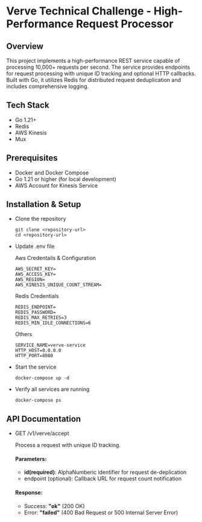# Verve Technical Challenge - High-Performance Request Processor

## Overview

This project implements a high-performance REST service capable of processing 10,000+ requests per second. The service provides endpoints for request processing with unique ID tracking and optional HTTP callbacks. Built with Go, it utilizes Redis for distributed request deduplication and includes comprehensive logging.

## Tech Stack

* Go 1.21+
* Redis
* AWS Kinesis
* Mux 

## Prerequisites

* Docker and Docker Compose
* Go 1.21 or higher (for local development)
* AWS Account for Kinesis Service 

## Installation & Setup

- Clone the repository

    ```
    git clone <repository-url>
    cd <repository-url>
    ```

- Update .env file

    Aws Credentails & Configuration
    ```
    AWS_SECRET_KEY=
    AWS_ACCESS_KEY=
    AWS_REGION=
    AWS_KINESIS_UNIQUE_COUNT_STREAM=

    ```

    Redis Credentials 

    ```
    REDIS_ENDPOINT=
    REDIS_PASSWORD=
    REDIS_MAX_RETRIES=3
    REDIS_MIN_IDLE_CONNECTIONS=6
    ```

    Others
    ```
    SERVICE_NAME=verve-service
    HTTP_HOST=0.0.0.0
    HTTP_PORT=8080
    ```

- Start the service

    ```
    docker-compose up -d
    ```

- Verify all services are running

    ```
    docker-compose ps
    ```

## API Documentation

- GET /v1/verve/accept 

    Process a request with unique ID tracking.

    #### Parameters:

    * **id(required)**: AlphaNumberic identifier for request de-deplication
    * endpoint (optional): Callback URL for request count notification

    #### Response:

    * Success: **"ok"** (200 OK)
    * Error: **"failed"** (400 Bad Request or 500 Internal Server Error)
